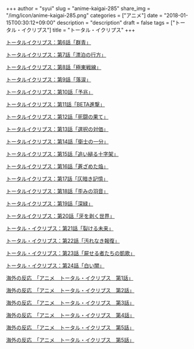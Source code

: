 +++
author = "syui"
slug = "anime-kaigai-285"
share_img = "/img/icon/anime-kaigai-285.png"
categories = ["アニメ"]
date = "2018-01-15T00:30:12+09:00"
description = "description"
draft = false
tags = ["トータル・イクリプス"]
title = "トータル・イクリプス"
+++



<a href="http://asnyaro.blog129.fc2.com/blog-entry-555.html" rel="nofollow" target="_blank" title="トータルイクリプス：第6話「群青」">トータルイクリプス：第6話「群青」</a>

<a href="http://asnyaro.blog129.fc2.com/blog-entry-562.html" rel="nofollow" target="_blank" title="トータルイクリプス：第7話「漂泊の行方」">トータルイクリプス：第7話「漂泊の行方」</a>

<a href="http://asnyaro.blog129.fc2.com/blog-entry-567.html" rel="nofollow" target="_blank" title="トータルイクリプス：第8話「極東戦線」">トータルイクリプス：第8話「極東戦線」</a>

<a href="http://asnyaro.blog129.fc2.com/blog-entry-573.html" rel="nofollow" target="_blank" title="トータルイクリプス：第9話「落涙」">トータルイクリプス：第9話「落涙」</a>

<a href="http://asnyaro.blog129.fc2.com/blog-entry-579.html" rel="nofollow" target="_blank" title="トータルイクリプス：第10話「予兆」">トータルイクリプス：第10話「予兆」</a>

<a href="http://asnyaro.blog129.fc2.com/blog-entry-585.html" rel="nofollow" target="_blank" title="トータルイクリプス：第11話「BETA進撃」">トータルイクリプス：第11話「BETA進撃」</a>

<a href="http://asnyaro.blog129.fc2.com/blog-entry-591.html" rel="nofollow" target="_blank" title="トータルイクリプス：第12話「死闘の果て」">トータルイクリプス：第12話「死闘の果て」</a>

<a href="http://asnyaro.blog129.fc2.com/blog-entry-600.html" rel="nofollow" target="_blank" title="トータルイクリプス：第13話「選択の対価」">トータルイクリプス：第13話「選択の対価」</a>

<a href="http://asnyaro.blog129.fc2.com/blog-entry-607.html" rel="nofollow" target="_blank" title="トータルイクリプス：第14話「衛士の一分」">トータルイクリプス：第14話「衛士の一分」</a>

<a href="http://asnyaro.blog129.fc2.com/blog-entry-624.html" rel="nofollow" target="_blank" title="トータルイクリプス：第15話「追い縋る十字架」">トータルイクリプス：第15話「追い縋る十字架」</a>

<a href="http://asnyaro.blog129.fc2.com/blog-entry-633.html" rel="nofollow" target="_blank" title="トータルイクリプス：第16話「蒼ざめた焔」">トータルイクリプス：第16話「蒼ざめた焔」</a>

<a href="http://asnyaro.blog129.fc2.com/blog-entry-641.html" rel="nofollow" target="_blank" title="トータルイクリプス：第17話「仄暗き記憶」">トータルイクリプス：第17話「仄暗き記憶」</a>

<a href="http://asnyaro.blog129.fc2.com/blog-entry-649.html" rel="nofollow" target="_blank" title="トータルイクリプス：第18話「歪みの羽音」">トータルイクリプス：第18話「歪みの羽音」</a>

<a href="http://asnyaro.blog129.fc2.com/blog-entry-657.html" rel="nofollow" target="_blank" title="トータルイクリプス：第19話「深緑」">トータルイクリプス：第19話「深緑」</a>

<a href="http://asnyaro.blog129.fc2.com/blog-entry-673.html" rel="nofollow" target="_blank" title="トータルイクリプス：第20話「牙を剥く世界」">トータルイクリプス：第20話「牙を剥く世界」</a>

<a href="http://asnyaro.blog129.fc2.com/blog-entry-681.html" rel="nofollow" target="_blank" title="トータル・イクリプス：第21話「裂ける未来」">トータル・イクリプス：第21話「裂ける未来」</a>

<a href="http://asnyaro.blog129.fc2.com/blog-entry-688.html" rel="nofollow" target="_blank" title="トータル・イクリプス：第22話「汚れなき報復」">トータル・イクリプス：第22話「汚れなき報復」</a>

<a href="http://asnyaro.blog129.fc2.com/blog-entry-696.html" rel="nofollow" target="_blank" title="トータル・イクリプス：第23話「屍せる者たちの凱歌」">トータル・イクリプス：第23話「屍せる者たちの凱歌」</a>

<a href="http://asnyaro.blog129.fc2.com/blog-entry-704.html" rel="nofollow" target="_blank" title="トータル・イクリプス：第24話「白い闇」">トータル・イクリプス：第24話「白い闇」</a>

<a href="http://matomeruhonnyaku.blog.fc2.com/blog-entry-329.html" rel="nofollow" target="_blank" title="海外の反応　「アニメ　トータル・イクリプス　第1話」">海外の反応　「アニメ　トータル・イクリプス　第1話」</a>

<a href="http://matomeruhonnyaku.blog.fc2.com/blog-entry-339.html" rel="nofollow" target="_blank" title="海外の反応　「アニメ　トータル・イクリプス　第2話」 ">海外の反応　「アニメ　トータル・イクリプス　第2話」 </a>

<a href="http://matomeruhonnyaku.blog.fc2.com/blog-entry-354.html" rel="nofollow" target="_blank" title="海外の反応　「アニメ　トータル・イクリプス　第3話」 ">海外の反応　「アニメ　トータル・イクリプス　第3話」 </a>

<a href="http://matomeruhonnyaku.blog.fc2.com/blog-entry-367.html" rel="nofollow" target="_blank" title="海外の反応　「アニメ　トータル・イクリプス　第4話」 ">海外の反応　「アニメ　トータル・イクリプス　第4話」 </a>

<a href="http://matomeruhonnyaku.blog.fc2.com/blog-entry-381.html" rel="nofollow" target="_blank" title="海外の反応　「アニメ　トータル・イクリプス　第5話」 ">海外の反応　「アニメ　トータル・イクリプス　第5話」 </a>

<a href="http://matomeruhonnyaku.blog.fc2.com/blog-entry-381.html" rel="nofollow" target="_blank" title="海外の反応　「アニメ　トータル・イクリプス　第5話」">海外の反応　「アニメ　トータル・イクリプス　第5話」</a>
